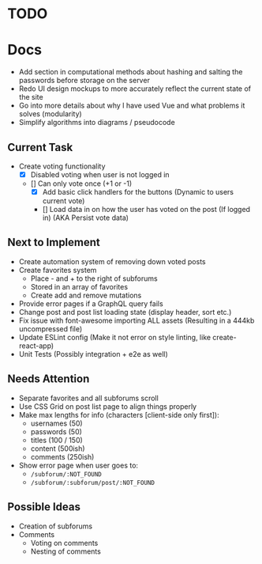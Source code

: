 # TODO

# Docs

* Add section in computational methods about hashing and salting the passwords
  before storage on the server
* Redo UI design mockups to more accurately reflect the current state of the
  site
* Go into more details about why I have used Vue and what problems it solves
  (modularity)
* Simplify algorithms into diagrams / pseudocode

## Current Task

* Create voting functionality
  * [x] Disabled voting when user is not logged in
  * [] Can only vote once (+1 or -1)
    * [x] Add basic click handlers for the buttons (Dynamic to users current
          vote)
    * [] Load data in on how the user has voted on the post (If logged in) (AKA
      Persist vote data)

## Next to Implement

* Create automation system of removing down voted posts
* Create favorites system
  * Place - and + to the right of subforums
  * Stored in an array of favorites
  * Create add and remove mutations
* Provide error pages if a GraphQL query fails
* Change post and post list loading state (display header, sort etc.)
* Fix issue with font-awesome importing ALL assets (Resulting in a 444kb
  uncompressed file)
* Update ESLint config (Make it not error on style linting, like
  create-react-app)
* Unit Tests (Possibly integration + e2e as well)

## Needs Attention

* Separate favorites and all subforums scroll
* Use CSS Grid on post list page to align things properly
* Make max lengths for info (characters [client-side only first]):
  * usernames (50)
  * passwords (50)
  * titles (100 / 150)
  * content (500ish)
  * comments (250ish)
* Show error page when user goes to:
  * `/subforum/:NOT_FOUND`
  * `/subforum/:subforum/post/:NOT_FOUND`

## Possible Ideas

* Creation of subforums
* Comments
  * Voting on comments
  * Nesting of comments
